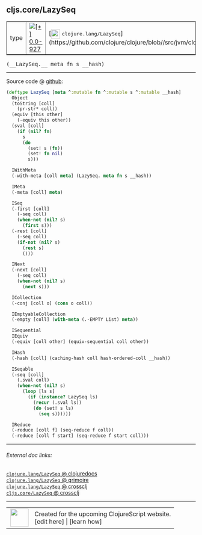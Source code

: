 ## cljs.core/LazySeq



 <table border="1">
<tr>
<td>type</td>
<td><a href="https://github.com/cljsinfo/cljs-api-docs/tree/0.0-927"><img valign="middle" alt="[+] 0.0-927" title="Added in 0.0-927" src="https://img.shields.io/badge/+-0.0--927-lightgrey.svg"></a> </td>
<td>
[<img height="24px" valign="middle" src="http://i.imgur.com/1GjPKvB.png"> <samp>clojure.lang/LazySeq</samp>](https://github.com/clojure/clojure/blob//src/jvm/clojure/lang/LazySeq.java)
</td>
</tr>
</table>


 <samp>
(__LazySeq.__ meta fn s __hash)<br>
</samp>

---







Source code @ [github](https://github.com/clojure/clojurescript/blob/r2301/src/cljs/cljs/core.cljs#L2367-L2429):

```clj
(deftype LazySeq [meta ^:mutable fn ^:mutable s ^:mutable __hash]
  Object
  (toString [coll]
    (pr-str* coll))
  (equiv [this other]
    (-equiv this other))
  (sval [coll]
    (if (nil? fn)
      s
      (do
        (set! s (fn))
        (set! fn nil)
        s)))

  IWithMeta
  (-with-meta [coll meta] (LazySeq. meta fn s __hash))

  IMeta
  (-meta [coll] meta)

  ISeq
  (-first [coll]
    (-seq coll)
    (when-not (nil? s)
      (first s)))
  (-rest [coll]
    (-seq coll)
    (if-not (nil? s)
      (rest s)
      ()))

  INext
  (-next [coll]
    (-seq coll)
    (when-not (nil? s)
      (next s)))

  ICollection
  (-conj [coll o] (cons o coll))

  IEmptyableCollection
  (-empty [coll] (with-meta (.-EMPTY List) meta))

  ISequential
  IEquiv
  (-equiv [coll other] (equiv-sequential coll other))

  IHash
  (-hash [coll] (caching-hash coll hash-ordered-coll __hash))

  ISeqable
  (-seq [coll]
    (.sval coll)
    (when-not (nil? s)
      (loop [ls s]
        (if (instance? LazySeq ls)
          (recur (.sval ls))
          (do (set! s ls)
            (seq s))))))

  IReduce
  (-reduce [coll f] (seq-reduce f coll))
  (-reduce [coll f start] (seq-reduce f start coll)))
```

<!--
Repo - tag - source tree - lines:

 <pre>
clojurescript @ r2301
└── src
    └── cljs
        └── cljs
            └── <ins>[core.cljs:2367-2429](https://github.com/clojure/clojurescript/blob/r2301/src/cljs/cljs/core.cljs#L2367-L2429)</ins>
</pre>

-->

---



###### External doc links:

[`clojure.lang/LazySeq` @ clojuredocs](http://clojuredocs.org/clojure.lang/LazySeq)<br>
[`clojure.lang/LazySeq` @ grimoire](http://conj.io/store/v1/org.clojure/clojure/1.7.0-beta3/clj/clojure.lang/LazySeq/)<br>
[`clojure.lang/LazySeq` @ crossclj](http://crossclj.info/fun/clojure.lang/LazySeq.html)<br>
[`cljs.core/LazySeq` @ crossclj](http://crossclj.info/fun/cljs.core.cljs/LazySeq.html)<br>

---

 <table>
<tr><td>
<img valign="middle" align="right" width="48px" src="http://i.imgur.com/Hi20huC.png">
</td><td>
Created for the upcoming ClojureScript website.<br>
[edit here] | [learn how]
</td></tr></table>

[edit here]:https://github.com/cljsinfo/cljs-api-docs/blob/master/cljsdoc/cljs.core_LazySeq.cljsdoc
[learn how]:https://github.com/cljsinfo/cljs-api-docs/wiki/cljsdoc-files

<!--

This information was too distracting to show to readers, but I'll leave it
commented here since it is helpful to:

- pretty-print the data used to generate this document
- and show how to retrieve that data



The API data for this symbol:

```clj
{:ns "cljs.core",
 :name "LazySeq",
 :signature ["[meta fn s __hash]"],
 :history [["+" "0.0-927"]],
 :type "type",
 :full-name-encode "cljs.core_LazySeq",
 :source {:code "(deftype LazySeq [meta ^:mutable fn ^:mutable s ^:mutable __hash]\n  Object\n  (toString [coll]\n    (pr-str* coll))\n  (equiv [this other]\n    (-equiv this other))\n  (sval [coll]\n    (if (nil? fn)\n      s\n      (do\n        (set! s (fn))\n        (set! fn nil)\n        s)))\n\n  IWithMeta\n  (-with-meta [coll meta] (LazySeq. meta fn s __hash))\n\n  IMeta\n  (-meta [coll] meta)\n\n  ISeq\n  (-first [coll]\n    (-seq coll)\n    (when-not (nil? s)\n      (first s)))\n  (-rest [coll]\n    (-seq coll)\n    (if-not (nil? s)\n      (rest s)\n      ()))\n\n  INext\n  (-next [coll]\n    (-seq coll)\n    (when-not (nil? s)\n      (next s)))\n\n  ICollection\n  (-conj [coll o] (cons o coll))\n\n  IEmptyableCollection\n  (-empty [coll] (with-meta (.-EMPTY List) meta))\n\n  ISequential\n  IEquiv\n  (-equiv [coll other] (equiv-sequential coll other))\n\n  IHash\n  (-hash [coll] (caching-hash coll hash-ordered-coll __hash))\n\n  ISeqable\n  (-seq [coll]\n    (.sval coll)\n    (when-not (nil? s)\n      (loop [ls s]\n        (if (instance? LazySeq ls)\n          (recur (.sval ls))\n          (do (set! s ls)\n            (seq s))))))\n\n  IReduce\n  (-reduce [coll f] (seq-reduce f coll))\n  (-reduce [coll f start] (seq-reduce f start coll)))",
          :title "Source code",
          :repo "clojurescript",
          :tag "r2301",
          :filename "src/cljs/cljs/core.cljs",
          :lines [2367 2429]},
 :full-name "cljs.core/LazySeq",
 :clj-symbol "clojure.lang/LazySeq"}

```

Retrieve the API data for this symbol:

```clj
;; from Clojure REPL
(require '[clojure.edn :as edn])
(-> (slurp "https://raw.githubusercontent.com/cljsinfo/cljs-api-docs/catalog/cljs-api.edn")
    (edn/read-string)
    (get-in [:symbols "cljs.core/LazySeq"]))
```

-->
